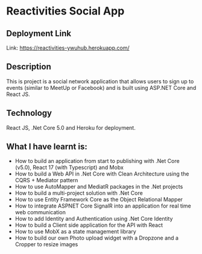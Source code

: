 # Reactivities Social App

## Deployment Link
Link: https://reactivities-ywuhub.herokuapp.com/

## Description
This is project is a social network application that allows users to sign up to events (similar to MeetUp or Facebook) and is built using ASP.NET Core and React JS.

## Technology
React JS, .Net Core 5.0 and Heroku for deployment.

## What I have learnt is:
* How to build an application from start to publishing with .Net Core (v5.0), React 17 (with Typescript) and Mobx
* How to build a Web API in .Net Core with Clean Architecture using the CQRS + Mediator pattern
* How to use AutoMapper and MediatR packages in the .Net projects
* How to build a multi-project solution with .Net Core
* How to use Entity Framework Core as the Object Relational Mapper
* How to integrate ASPNET Core SignalR into an application for real time web communication
* How to add Identity and Authentication using .Net Core Identity
* How to build a Client side application for the API with React
* How to use MobX as a state management library
* How to build our own Photo upload widget with a Dropzone and a Cropper to resize images
